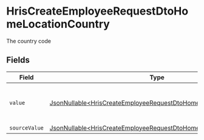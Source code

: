 # HrisCreateEmployeeRequestDtoHomeLocationCountry

The country code


## Fields

| Field                                                                                                                                                | Type                                                                                                                                                 | Required                                                                                                                                             | Description                                                                                                                                          | Example                                                                                                                                              |
| ---------------------------------------------------------------------------------------------------------------------------------------------------- | ---------------------------------------------------------------------------------------------------------------------------------------------------- | ---------------------------------------------------------------------------------------------------------------------------------------------------- | ---------------------------------------------------------------------------------------------------------------------------------------------------- | ---------------------------------------------------------------------------------------------------------------------------------------------------- |
| `value`                                                                                                                                              | [JsonNullable\<HrisCreateEmployeeRequestDtoHomeLocationValue>](../../models/components/HrisCreateEmployeeRequestDtoHomeLocationValue.md)             | :heavy_minus_sign:                                                                                                                                   | The ISO3166-1 Alpha2 Code of the Country                                                                                                             | US                                                                                                                                                   |
| `sourceValue`                                                                                                                                        | [JsonNullable\<HrisCreateEmployeeRequestDtoHomeLocationSourceValue>](../../models/components/HrisCreateEmployeeRequestDtoHomeLocationSourceValue.md) | :heavy_minus_sign:                                                                                                                                   | N/A                                                                                                                                                  |                                                                                                                                                      |